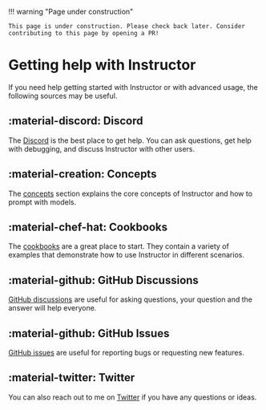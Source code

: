 !!! warning "Page under construction"

    This page is under construction. Please check back later. Consider contributing to this page by opening a PR! 


# Getting help with Instructor

If you need help getting started with Instructor or with advanced usage, the following sources may be useful.

## :material-discord: Discord

The [Discord](https://discord.gg/CV8sPM5k5Y) is the best place to get help. You can ask questions, get help with debugging, and discuss Instructor with other users.

## :material-creation: Concepts

The [concepts](concepts/prompting.md) section explains the core concepts of Instructor and how to prompt with models.

## :material-chef-hat: Cookbooks

The [cookbooks](examples/index.md) are a great place to start. They contain a variety of examples that demonstrate how to use Instructor in different scenarios.

## :material-github: GitHub Discussions

[GitHub discussions](https://github.com/instructor-ai/instructor-js/discussions) are useful for asking questions, your question and the answer will help everyone.

## :material-github: GitHub Issues

[GitHub issues](https://github.com/instructor-ai/instructor-js/issues) are useful for reporting bugs or requesting new features.

## :material-twitter: Twitter

You can also reach out to me on [Twitter](https://twitter.com/jxnlco) if you have any questions or ideas.
